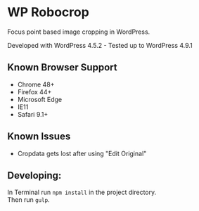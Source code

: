 WP Robocrop
===========

Focus point based image cropping in WordPress.

Developed with WordPress 4.5.2 -
Tested up to WordPress 4.9.1

Known Browser Support
---------------------
 - Chrome 48+
 - Firefox 44+
 - Microsoft Edge
 - IE11
 - Safari 9.1+

Known Issues
------------
 - Cropdata gets lost after using "Edit Original"

Developing:
-----------

In Terminal run `npm install` in the project directory.  
Then run `gulp`.
